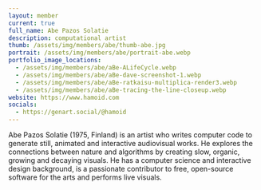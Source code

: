 ```yaml
---
layout: member
current: true
full_name: Abe Pazos Solatie
description: computational artist
thumb: /assets/img/members/abe/thumb-abe.jpg
portrait: /assets/img/members/abe/portrait-abe.webp
portfolio_image_locations:
  - /assets/img/members/abe/aBe-ALifeCycle.webp
  - /assets/img/members/abe/aBe-dave-screenshot-1.webp
  - /assets/img/members/abe/aBe-ratkaisu-multiplica-render3.webp
  - /assets/img/members/abe/aBe-tracing-the-line-closeup.webp
website: https://www.hamoid.com
socials: 
  - https://genart.social/@hamoid
---
```

Abe Pazos Solatie (1975, Finland) is an artist who writes computer code to generate still, animated and interactive audiovisual works. He explores the connections between nature and algorithms by creating slow, organic, growing and decaying visuals. He has a computer science and interactive design background, is a passionate contributor to free, open-source software for the arts and performs live visuals.
